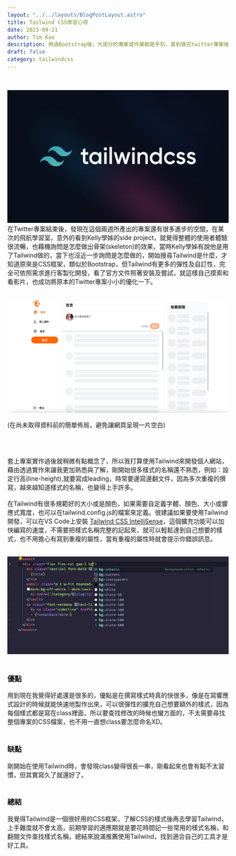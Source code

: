 ```yaml
---
layout: "../../layouts/BlogPostLayout.astro"
title: Tailwind CSS學習心得
date: 2023-09-21
author: Tim Kao
description: 用過Bootstrap後，大部分的專案或作業都是手刻，直到做完twitter專案後，在某次的飛航學習了解到tailwind...
draft: false
category: tailwindcss
---
```

<br/>

![tailwind](/src/assets/images/tailwindCSS-image.png)
<br/>
 在Twitter專案結束後，發現在這個兩週所產出的專案還有很多進步的空間，在某次的飛航學習室，意外的看到Kelly學姊的side project，就覺得整體的使用者體驗很流暢，也藉機詢問是怎麼做出骨架(skeleton)的效果，當時Kelly學姊有說他是用了Tailwind做的，當下也沒近一步詢問是怎麼做的，開始搜尋Tailwind是什麼，才知道原來是CSS框架，類似於Bootstrap，但Tailwind有更多的彈性及自訂性，完全可依照需求進行客製化開發，看了官方文件照著安裝及嘗試，就這樣自己摸索和看影片，也成功將原本的Twitter專案小小的優化一下。
<br/>
<br/>

![tailwind skeleton feature](/src/assets/images/twitter-skeleton2.gif)
<p class="text-center text-sm">(在尚未取得資料前的簡單佈局，避免讓網頁呈現一片空白)</p> 
<br/>
<br/>

套上專案實作過後就稍微有點概念了，所以我打算使用Tailwind來開發個人網站，藉由透過實作來讓我更加熟悉與了解，剛開始很多樣式的名稱還不熟悉，例如：設定行高(line-height),就要寫成leading，時常要邊寫邊翻文件，因為多次重複的撰寫，越來越知道樣式的名稱，也變得上手許多。
<br/>
<br/>
在Tailwind有很多規範好的大小或是顏色，如果需要自定義字體、顏色、大小或響應式寬度，也可以在tailwind.config.js的檔案來定義。很建議如果要使用Tailwind開發，可以在VS Code上安裝 <a href="https://marketplace.visualstudio.com/items?itemName=bradlc.vscode-tailwindcss" class="text-light-blue hover:underline" target="_blank">Tailwind CSS IntelliSense</a>，這個擴充功能可以加快編寫的速度，不需要把樣式名稱完整的記起來，就可以輕鬆達到自己想要的樣式，也不用擔心有寫到重複的屬性，當有重複的屬性時就會提示你錯誤訊息。
<br/>
<br/>

![tailwind tool](/src/assets/images/tailwind.png)
<br/>
<br/>

### 優點
用到現在我覺得好處還是很多的，優點是在撰寫樣式時真的快很多，像是在寫響應式設計的時候就能快速地製作出來，可以很彈性的擴充自己想要額外的樣式，因為每個樣式都是寫在class裡面，所以要查找修改的時候也蠻方面的，不太需要尋找整個專案的CSS檔案，也不用一直想class要怎麼命名XD。
<br/>
<br/>

### 缺點
剛開始在使用Tailwind時，會發現class變得很長一串，剛看起來也會有點不太習慣，但其實寫久了就還好了。
<br/>
<br/>

### 總結
我覺得Tailwind是一個很好用的CSS框架，了解CSS的樣式後再去學習Tailwind，上手難度就不會太高，前期學習的適應期就是要花時間記一些常用的樣式名稱，和翻閱文件查找樣式名稱，總結來說滿推薦使用Tailwind，找到適合自己的工具才是好工具。